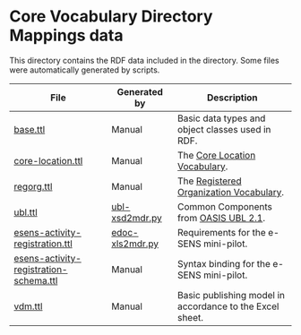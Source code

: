Core Vocabulary Directory Mappings data
=======================================

This directory contains the RDF data included in the directory. Some
files were automatically generated by scripts.

File                                       | Generated by        | Description
-------------------------------------------|---------------------|----------------------------------
[base.ttl][]                               | Manual              | Basic data types and object classes used in RDF.
[core-location.ttl][]                      | Manual              | The [Core Location Vocabulary][].
[regorg.ttl][]                             | Manual              | The [Registered Organization Vocabulary][].
[ubl.ttl][]                                | [ubl-xsd2mdr.py][]  | Common Components from [OASIS UBL 2.1][].
[esens-activity-registration.ttl][]        | [edoc-xls2mdr.py][] | Requirements for the e-SENS mini-pilot.
[esens-activity-registration-schema.ttl][] | Manual              | Syntax binding for the e-SENS mini-pilot.
[vdm.ttl][]                                | Manual              | Basic publishing model in accordance to the Excel sheet.


[base.ttl]: base.ttl
[core-location.ttl]: core-location.ttl
[regorg.ttl]: regorg.ttl
[ubl.ttl]: ubl.ttl
[esens-activity-registration.ttl]: esens-activity-registration.ttl
[esens-activity-registration-schema.ttl]: esens-activity-registration-schema.ttl
[vdm.ttl]: vdm.ttl

[ubl-xsd2mdr.py]: ../scripts/ubl-xsd2mdr.py
[edoc-xls2mdr.py]: ../scripts/edoc-xls2mdr.py

[Core Location Vocabulary]: https://joinup.ec.europa.eu/asset/core_location/asset_release/core-location-vocabulary-100
[Registered Organization Vocabulary]: http://www.w3.org/TR/vocab-regorg/
[OASIS UBL 2.1]: https://www.oasis-open.org/standards/#ublv2.1
